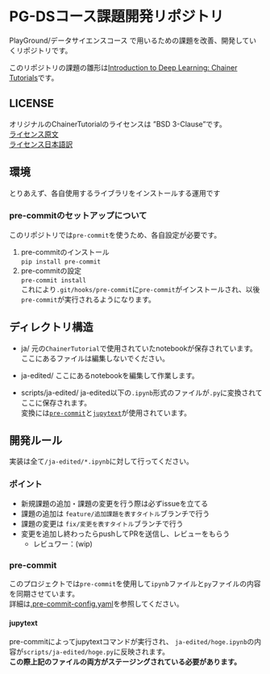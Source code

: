 # PG-DSコース課題開発リポジトリ
PlayGround/データサイエンスコース で用いるための課題を改善、開発していくリポジトリです。  

このリポジトリの課題の雛形は[Introduction to Deep Learning: Chainer Tutorials](https://tutorials.chainer.org/)です。  

## LICENSE
オリジナルのChainerTutorialのライセンスは ”BSD 3-Clause”です。  
[ライセンス原文](LICENSE)  
[ライセンス日本語訳](LICENSE-ja)

## 環境
とりあえず、各自使用するライブラリをインストールする運用です  
### pre-commitのセットアップについて
このリポジトリでは`pre-commit`を使うため、各自設定が必要です。  
1. pre-commitのインストール   
    `pip install pre-commit`  
2. pre-commitの設定  
    `pre-commit install`  
これにより`.git/hooks/pre-commit`に`pre-commit`がインストールされ、以後`pre-commit`が実行されるようになります。  

## ディレクトリ構造
- ja/
    元の`ChainerTutorial`で使用されていたnotebookが保存されています。  
    ここにあるファイルは編集しないでください。

- ja-edited/
    ここにあるnotebookを編集して作業します。  
    
- scripts/ja-edited/
    ja-edited以下の`.ipynb`形式のファイルが`.py`に変換されてここに保存されます。  
    変換には[`pre-commit`](https://pre-commit.com/)と[`jupytext`](https://jupytext.readthedocs.io/en/latest/index.html)が使用されています。

## 開発ルール
実装は全て`/ja-edited/*.ipynb`に対して行ってください。
### ポイント
- 新規課題の追加・課題の変更を行う際は必ずissueを立てる
- 課題の追加は `feature/追加課題を表すタイトル`ブランチで行う
- 課題の変更は `fix/変更を表すタイトル`ブランチで行う
- 変更を追加し終わったらpushしてPRを送信し、レビューをもらう
    - レビュワー：(wip)

### pre-commit
このプロジェクトでは`pre-commit`を使用して`ipynb`ファイルと`py`ファイルの内容を同期させています。  
詳細は[.pre-commit-config.yaml]()を参照してください。
#### jupytext
pre-commitによってjupytextコマンドが実行され、
`ja-edited/hoge.ipynb`の内容が`scripts/ja-edited/hoge.py`に反映されます。  
**この際上記のファイルの両方がステージングされている必要があります。**

